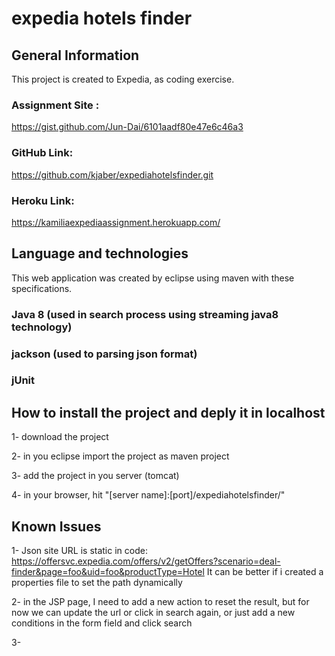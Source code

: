 # expedia hotels finder

## General Information
This project is created to Expedia, as coding exercise.

### Assignment Site : 
https://gist.github.com/Jun-Dai/6101aadf80e47e6c46a3

### GitHub Link:
https://github.com/kjaber/expediahotelsfinder.git

### Heroku Link:
https://kamiliaexpediaassignment.herokuapp.com/


## Language and technologies
This web application was created by eclipse using maven with these specifications.

### Java 8 (used in search process using streaming java8 technology)

### jackson (used to parsing json format)

### jUnit


## How to install the project and deply it in localhost 

1- download the project

2- in you eclipse import the project as maven project

3- add the project in you server (tomcat)

4- in your browser, hit "[server name]:[port]/expediahotelsfinder/"


## Known Issues 
1- Json site URL is static in code: https://offersvc.expedia.com/offers/v2/getOffers?scenario=deal-finder&page=foo&uid=foo&productType=Hotel
It can be better if i created a properties file to set the path dynamically

2- in the JSP page, I need to add a new action to reset the result, but for now we can update the url or click in search again, or just add a new conditions in the form field and click search

3-
